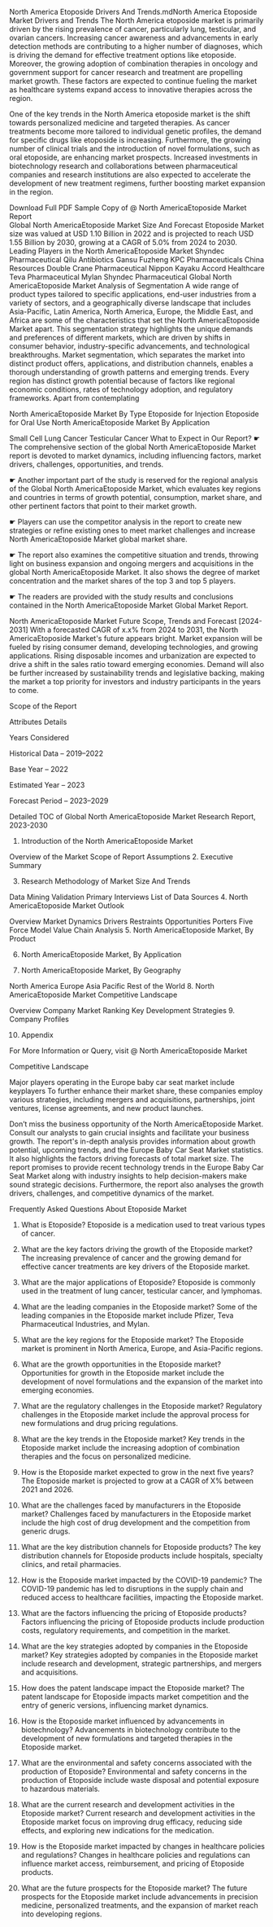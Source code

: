 North America Etoposide Drivers And Trends.mdNorth America Etoposide Market Drivers and Trends
The North America etoposide market is primarily driven by the rising prevalence of cancer, particularly lung, testicular, and ovarian cancers. Increasing cancer awareness and advancements in early detection methods are contributing to a higher number of diagnoses, which is driving the demand for effective treatment options like etoposide. Moreover, the growing adoption of combination therapies in oncology and government support for cancer research and treatment are propelling market growth. These factors are expected to continue fueling the market as healthcare systems expand access to innovative therapies across the region.

One of the key trends in the North America etoposide market is the shift towards personalized medicine and targeted therapies. As cancer treatments become more tailored to individual genetic profiles, the demand for specific drugs like etoposide is increasing. Furthermore, the growing number of clinical trials and the introduction of novel formulations, such as oral etoposide, are enhancing market prospects. Increased investments in biotechnology research and collaborations between pharmaceutical companies and research institutions are also expected to accelerate the development of new treatment regimens, further boosting market expansion in the region.

Download Full PDF Sample Copy of @ North AmericaEtoposide Market Report  
Global North AmericaEtoposide Market Size And Forecast
Etoposide Market size was valued at USD 1.10 Billion in 2022 and is projected to reach USD 1.55 Billion by 2030, growing at a CAGR of 5.0% from 2024 to 2030.
Leading Players in the North AmericaEtoposide Market
Shyndec Pharmaceutical
Qilu Antibiotics
Gansu Fuzheng
KPC Pharmaceuticals
China Resources Double Crane Pharmaceutical
Nippon Kayaku
Accord Healthcare
Teva Pharmaceutical
Mylan
Shyndec Pharmaceutical
Global North AmericaEtoposide Market Analysis of Segmentation
A wide range of product types tailored to specific applications, end-user industries from a variety of sectors, and a geographically diverse landscape that includes Asia-Pacific, Latin America, North America, Europe, the Middle East, and Africa are some of the characteristics that set the North AmericaEtoposide Market apart. This segmentation strategy highlights the unique demands and preferences of different markets, which are driven by shifts in consumer behavior, industry-specific advancements, and technological breakthroughs. Market segmentation, which separates the market into distinct product offers, applications, and distribution channels, enables a thorough understanding of growth patterns and emerging trends. Every region has distinct growth potential because of factors like regional economic conditions, rates of technology adoption, and regulatory frameworks. Apart from contemplating

North AmericaEtoposide Market By Type
Etoposide for Injection
Etoposide for Oral Use
North AmericaEtoposide Market By Application

Small Cell Lung Cancer
Testicular Cancer
What to Expect in Our Report?
☛ The comprehensive section of the global North AmericaEtoposide Market report is devoted to market dynamics, including influencing factors, market drivers, challenges, opportunities, and trends.

☛ Another important part of the study is reserved for the regional analysis of the Global North AmericaEtoposide Market, which evaluates key regions and countries in terms of growth potential, consumption, market share, and other pertinent factors that point to their market growth.

☛ Players can use the competitor analysis in the report to create new strategies or refine existing ones to meet market challenges and increase North AmericaEtoposide Market global market share.

☛ The report also examines the competitive situation and trends, throwing light on business expansion and ongoing mergers and acquisitions in the global North AmericaEtoposide Market. It also shows the degree of market concentration and the market shares of the top 3 and top 5 players.

☛ The readers are provided with the study results and conclusions contained in the North AmericaEtoposide Market Global Market Report.

North AmericaEtoposide Market Future Scope, Trends and Forecast [2024-2031]
With a forecasted CAGR of x.x% from 2024 to 2031, the North AmericaEtoposide Market's future appears bright. Market expansion will be fueled by rising consumer demand, developing technologies, and growing applications. Rising disposable incomes and urbanization are expected to drive a shift in the sales ratio toward emerging economies. Demand will also be further increased by sustainability trends and legislative backing, making the market a top priority for investors and industry participants in the years to come.

Scope of the Report

Attributes Details

Years Considered

Historical Data – 2019–2022

Base Year – 2022

Estimated Year – 2023

Forecast Period – 2023–2029

Detailed TOC of Global North AmericaEtoposide Market Research Report, 2023-2030
1. Introduction of the North AmericaEtoposide Market

Overview of the Market
Scope of Report
Assumptions
2. Executive Summary

3. Research Methodology of Market Size And Trends

Data Mining
Validation
Primary Interviews
List of Data Sources
4. North AmericaEtoposide Market Outlook

Overview
Market Dynamics
Drivers
Restraints
Opportunities
Porters Five Force Model
Value Chain Analysis
5. North AmericaEtoposide Market, By Product

6. North AmericaEtoposide Market, By Application

7. North AmericaEtoposide Market, By Geography

North America
Europe
Asia Pacific
Rest of the World
8. North AmericaEtoposide Market Competitive Landscape

Overview
Company Market Ranking
Key Development Strategies
9. Company Profiles

10. Appendix

For More Information or Query, visit @ North AmericaEtoposide Market

Competitive Landscape

Major players operating in the Europe baby car seat market include keyplayers To further enhance their market share, these companies employ various strategies, including mergers and acquisitions, partnerships, joint ventures, license agreements, and new product launches.

Don’t miss the business opportunity of the North AmericaEtoposide Market. Consult our analysts to gain crucial insights and facilitate your business growth.
The report's in-depth analysis provides information about growth potential, upcoming trends, and the Europe Baby Car Seat Market statistics. It also highlights the factors driving forecasts of total market size. The report promises to provide recent technology trends in the Europe Baby Car Seat Market along with industry insights to help decision-makers make sound strategic decisions. Furthermore, the report also analyses the growth drivers, challenges, and competitive dynamics of the market.

Frequently Asked Questions About Etoposide Market
1. What is Etoposide?
Etoposide is a medication used to treat various types of cancer.

2. What are the key factors driving the growth of the Etoposide market?
The increasing prevalence of cancer and the growing demand for effective cancer treatments are key drivers of the Etoposide market.

3. What are the major applications of Etoposide?
Etoposide is commonly used in the treatment of lung cancer, testicular cancer, and lymphomas.

4. What are the leading companies in the Etoposide market?
Some of the leading companies in the Etoposide market include Pfizer, Teva Pharmaceutical Industries, and Mylan.

5. What are the key regions for the Etoposide market?
The Etoposide market is prominent in North America, Europe, and Asia-Pacific regions.

6. What are the growth opportunities in the Etoposide market?
Opportunities for growth in the Etoposide market include the development of novel formulations and the expansion of the market into emerging economies.

7. What are the regulatory challenges in the Etoposide market?
Regulatory challenges in the Etoposide market include the approval process for new formulations and drug pricing regulations.

8. What are the key trends in the Etoposide market?
Key trends in the Etoposide market include the increasing adoption of combination therapies and the focus on personalized medicine.

9. How is the Etoposide market expected to grow in the next five years?
The Etoposide market is projected to grow at a CAGR of X% between 2021 and 2026.

10. What are the challenges faced by manufacturers in the Etoposide market?
Challenges faced by manufacturers in the Etoposide market include the high cost of drug development and the competition from generic drugs.

11. What are the key distribution channels for Etoposide products?
The key distribution channels for Etoposide products include hospitals, specialty clinics, and retail pharmacies.

12. How is the Etoposide market impacted by the COVID-19 pandemic?
The COVID-19 pandemic has led to disruptions in the supply chain and reduced access to healthcare facilities, impacting the Etoposide market.

13. What are the factors influencing the pricing of Etoposide products?
Factors influencing the pricing of Etoposide products include production costs, regulatory requirements, and competition in the market.

14. What are the key strategies adopted by companies in the Etoposide market?
Key strategies adopted by companies in the Etoposide market include research and development, strategic partnerships, and mergers and acquisitions.

15. How does the patent landscape impact the Etoposide market?
The patent landscape for Etoposide impacts market competition and the entry of generic versions, influencing market dynamics.

16. How is the Etoposide market influenced by advancements in biotechnology?
Advancements in biotechnology contribute to the development of new formulations and targeted therapies in the Etoposide market.

17. What are the environmental and safety concerns associated with the production of Etoposide?
Environmental and safety concerns in the production of Etoposide include waste disposal and potential exposure to hazardous materials.

18. What are the current research and development activities in the Etoposide market?
Current research and development activities in the Etoposide market focus on improving drug efficacy, reducing side effects, and exploring new indications for the medication.

19. How is the Etoposide market impacted by changes in healthcare policies and regulations?
Changes in healthcare policies and regulations can influence market access, reimbursement, and pricing of Etoposide products.

20. What are the future prospects for the Etoposide market?
The future prospects for the Etoposide market include advancements in precision medicine, personalized treatments, and the expansion of market reach into developing regions.
